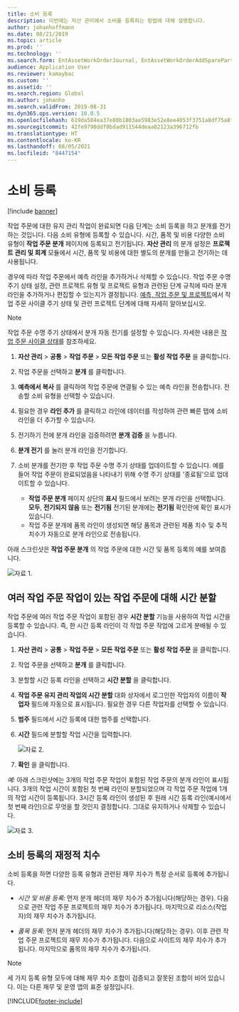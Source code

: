 ```yaml
---
title: 소비 등록
description: 이번에는 자산 관리에서 소비를 등록하는 방법에 대해 설명합니다.
author: johanhoffmann
ms.date: 08/21/2019
ms.topic: article
ms.prod: ''
ms.technology: ''
ms.search.form: EntAssetWorkOrderJournal, EntAssetWorkOrderAddSparePart
audience: Application User
ms.reviewer: kamaybac
ms.custom: ''
ms.assetid: ''
ms.search.region: Global
ms.author: johanho
ms.search.validFrom: 2019-08-31
ms.dyn365.ops.version: 10.0.5
ms.openlocfilehash: 619da584ea37e80b1803ae5983e52e8ee4053f3751a8df75a8f5bc1ddf7e65d6
ms.sourcegitcommit: 42fe9790ddf0bdad911544deaa82123a396712fb
ms.translationtype: HT
ms.contentlocale: ko-KR
ms.lasthandoff: 08/05/2021
ms.locfileid: "8447154"
---
```

# <a name="register-consumption"></a>소비 등록

[!include [banner](../../includes/banner.md)]

 

작업 주문에 대한 유지 관리 작업이 완료되면 다음 단계는 소비 등록을 하고 분개를 전기하는 것입니다. 다음 소비 유형에 등록할 수 있습니다. 시간, 품목 및 비용 다양한 소비 유형이 **작업 주문 분개** 페이지에 등록되고 전기됩니다. **자산 관리** 의 분개 설정은 **프로젝트 관리 및 회계** 모듈에서 시간, 품목 및 비용에 대한 별도의 분개를 만들고 전기하는 데 사용됩니다.

경우에 따라 작업 주문에서 예측 라인을 추가하거나 삭제할 수 있습니다. 작업 주문 수명 주기 상태 설정, 관련 프로젝트 유형 및 프로젝트 유형과 관련된 단계 규칙에 따라 분개 라인을 추가하거나 편집할 수 있는지가 결정됩니다. [예측, 작업 주문 및 프로젝트](../integration-to-project-management-and-accounting/forecasts-work-orders-and-projects.md)에서 작업 주문 사이클 주기 상태 및 관련 프로젝트 단계에 대해 자세히 알아보십시오.

>[!NOTE]
>작업 주문 수명 주기 상태에서 분개 자동 전기를 설정할 수 있습니다. 자세한 내용은 [작업 주문 사이클 상태](../setup-for-work-orders/work-order-lifecycle-states.md)를 참조하세요.

1. **자산 관리** > **공통** > **작업 주문** > **모든 작업 주문** 또는 **활성 작업 주문** 을 클릭합니다.

2. 작업 주문을 선택하고 **분개** 를 클릭합니다.

3. **예측에서 복사** 를 클릭하여 작업 주문에 연결될 수 있는 예측 라인을 전송합니다. 전송할 소비 유형을 선택할 수 있습니다.

4. 필요한 경우 **라인 추가** 를 클릭하고 라인에 데이터를 작성하여 관련 빠른 탭에 소비 라인을 더 추가할 수 있습니다.

5. 전기하기 전에 분개 라인을 검증하려면 **분개 검증** 을 누릅니다.

6. **분개 전기** 를 눌러 분개 라인을 전기합니다.

7. 소비 분개를 전기한 후 작업 주문 수명 주기 상태를 업데이트할 수 있습니다. 예를 들어 작업 주문이 완료되었음을 나타내기 위해 수명 주기 상태를 '종료됨'으로 업데이트할 수 있습니다.

    - **작업 주문 분개** 페이지 상단의 **표시** 필드에서 보려는 분개 라인을 선택합니다. **모두**, **전기되지 않음** 또는 **전기됨** 전기된 분개에는 **전기됨** 확인란에 확인 표시가 있습니다.  
    - 작업 주문 분개에 품목 라인이 생성되면 해당 품목과 관련된 제품 치수 및 추적 치수가 자동으로 분개 라인으로 전송됩니다.  

아래 스크린샷은 **작업 주문 분개** 의 작업 주문에 대한 시간 및 품목 등록의 예를 보여줍니다.

![자료 1.](media/01-consumption.png)


## <a name="split-hours-on-work-orders-with-several-work-order-jobs"></a>여러 작업 주문 작업이 있는 작업 주문에 대해 시간 분할

작업 주문에 여러 작업 주문 작업이 포함된 경우 **시간 분할** 기능을 사용하여 작업 시간을 등록할 수 있습니다. 즉, 한 시간 등록 라인이 각 작업 주문 작업에 고르게 분배될 수 있습니다.

1. **자산 관리** > **공통** > **작업 주문** > **모든 작업 주문** 또는 **활성 작업 주문** 을 클릭합니다.

2. 작업 주문을 선택하고 **분개** 를 클릭합니다.

3. 분할할 시간 등록 라인을 선택하고 **시간 분할** 을 클릭합니다.

4. **작업 주문 유지 관리 작업의 시간 분할** 대화 상자에서 로그인한 작업자의 이름이 **작업자** 필드에 자동으로 표시됩니다. 필요한 경우 다른 작업자를 선택할 수 있습니다.

5. **범주** 필드에서 시간 등록에 대한 범주를 선택합니다.

6. **시간** 필드에 분할할 작업 시간을 입력합니다.

    ![자료 2.](media/02-consumption.png)

7. **확인** 을 클릭합니다.

*예:* 아래 스크린샷에는 3개의 작업 주문 작업이 포함된 작업 주문의 분개 라인이 표시됩니다. 3개의 작업 시간이 포함된 첫 번째 라인이 분할되었으며 각 작업 주문 작업에 1개의 작업 시간이 등록됩니다. 3시간 등록 라인이 생성된 후 원래 시간 등록 라인(예시에서 첫 번째 라인)으로 무엇을 할 것인지 결정합니다. 그대로 유지하거나 삭제할 수 있습니다. 

![자료 3.](media/03-consumption.png)

## <a name="financial-dimensions-on-consumption-registrations"></a>소비 등록의 재정적 치수

소비 등록을 하면 다양한 등록 유형과 관련된 재무 치수가 특정 순서로 등록에 추가됩니다. 

- *시간 및 비용 등록:* 먼저 분개 헤더의 재무 치수가 추가됩니다(해당하는 경우). 다음으로 관련 작업 주문 프로젝트의 재무 치수가 추가됩니다. 마지막으로 리소스(작업자)의 재무 치수가 추가됩니다.

- *품목 등록:* 먼저 분개 헤더의 재무 치수가 추가됩니다(해당하는 경우). 이후 관련 작업 주문 프로젝트의 재무 치수가 추가됩니다. 다음으로 사이트의 재무 치수가 추가됩니다. 마지막으로 품목의 재무 치수가 추가됩니다.

>[!NOTE]
>세 가지 등록 유형 모두에 대해 재무 치수 조합이 검증되고 잘못된 조합이 비어 있습니다. 이는 다른 재무 및 운영 앱의 표준 설정입니다.



[!INCLUDE[footer-include](../../../includes/footer-banner.md)]